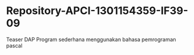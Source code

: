 # Repository-APCI-1301154359-IF39-09
Teaser DAP
Program sederhana menggunakan bahasa pemrograman pascal
